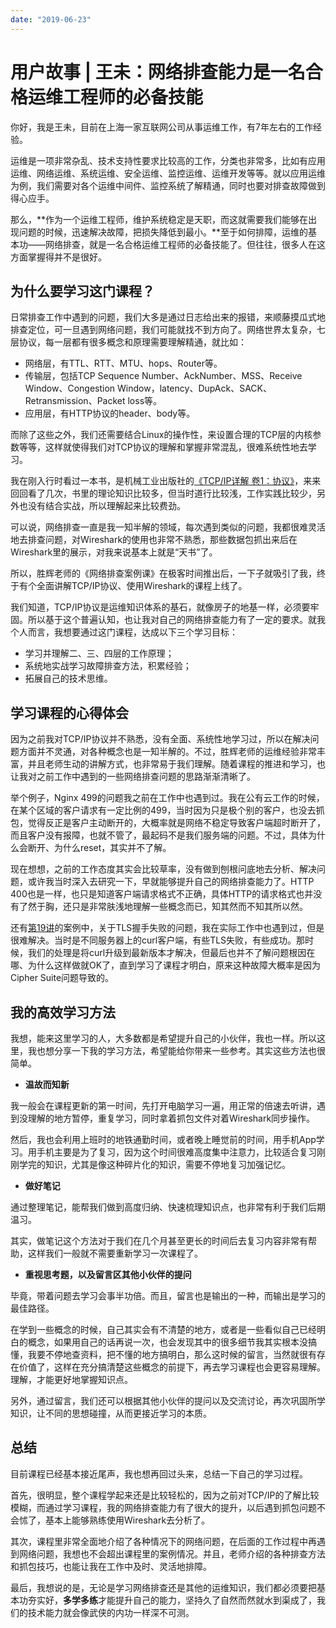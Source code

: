 ```yaml
---
date: "2019-06-23"
---  
```

      
# 用户故事 | 王未：网络排查能力是一名合格运维工程师的必备技能
你好，我是王未，目前在上海一家互联网公司从事运维工作，有7年左右的工作经验。

运维是一项非常杂乱、技术支持性要求比较高的工作，分类也非常多，比如有应用运维、网络运维、系统运维、安全运维、监控运维、运维开发等等。就以应用运维为例，我们需要对各个运维中间件、监控系统了解精通，同时也要对排查故障做到得心应手。

那么，**作为一个运维工程师，维护系统稳定是天职，而这就需要我们能够在出现问题的时候，迅速解决故障，把损失降低到最小。**至于如何排障，运维的基本功——网络排查，就是一名合格运维工程师的必备技能了。但往往，很多人在这方面掌握得并不是很好。

## 为什么要学习这门课程？

日常排查工作中遇到的问题，我们大多是通过日志给出来的报错，来顺藤摸瓜式地排查定位，可一旦遇到网络问题，我们可能就找不到方向了。网络世界太复杂，七层协议，每一层都有很多概念和原理需要理解精通，就比如：

* 网络层，有TTL、RTT、MTU、hops、Router等。
* 传输层，包括TCP Sequence Number、AckNumber、MSS、Receive Window、Congestion Window，latency、DupAck、SACK、Retransmission、Packet loss等。
* 应用层，有HTTP协议的header、body等。

<!-- [[[read_end]]] -->

而除了这些之外，我们还需要结合Linux的操作性，来设置合理的TCP层的内核参数等等，这样就使得我们对TCP协议的理解和掌握非常混乱，很难系统性地去学习。

我在刚入行时看过一本书，是机械工业出版社的[《TCP/IP详解 卷1：协议》](https://book.douban.com/subject/1088054/)，来来回回看了几次，书里的理论知识比较多，但当时道行比较浅，工作实践比较少，另外也没有结合实战，所以理解起来比较费劲。

可以说，网络排查一直是我一知半解的领域，每次遇到类似的问题，我都很难灵活地去排查问题，对Wireshark的使用也非常不熟悉，那些数据包抓出来后在Wireshark里的展示，对我来说基本上就是“天书”了。

所以，胜辉老师的《网络排查案例课》在极客时间推出后，一下子就吸引了我，终于有个全面讲解TCP/IP协议、使用Wireshark的课程上线了。

我们知道，TCP/IP协议是运维知识体系的基石，就像房子的地基一样，必须要牢固。所以基于这个普遍认知，也让我对自己的网络排查能力有了一定的要求。就我个人而言，我想要通过这门课程，达成以下三个学习目标：

* 学习并理解二、三、四层的工作原理；
* 系统地实战学习故障排查方法，积累经验；
* 拓展自己的技术思维。

## 学习课程的心得体会

因为之前我对TCP/IP协议并不熟悉，没有全面、系统性地学习过，所以在解决问题方面并不灵通，对各种概念也是一知半解的。不过，胜辉老师的运维经验非常丰富，并且老师生动的讲解方式，也非常易于我们理解。随着课程的推进和学习，也让我对之前工作中遇到的一些网络排查问题的思路渐渐清晰了。

举个例子，Nginx 499的问题我之前在工作中也遇到过。我在公有云工作的时候，在某个区域的客户请求有一定比例的499，当时因为只是极个别的客户，也没去抓包，觉得反正是客户主动断开的，大概率就是网络不稳定导致客户端超时断开了，而且客户没有报障，也就不管了，最起码不是我们服务端的问题。不过，具体为什么会断开、为什么reset，其实并不了解。

现在想想，之前的工作态度其实会比较草率，没有做到刨根问底地去分析、解决问题，或许我当时深入去研究一下，早就能够提升自己的网络排查能力了。HTTP 400也是一样，也只是知道客户端请求格式不正确，具体HTTP的请求格式也并没有了然于胸，还只是非常肤浅地理解一些概念而已，知其然而不知其所以然。

还有[第19讲](https://time.geekbang.org/column/article/491674)的案例中，关于TLS握手失败的问题，我在实际工作中也遇到过，但是很难解决。当时是不同服务器上的curl客户端，有些TLS失败，有些成功。那时候，我们的处理是将curl升级到最新版本才解决，但最后也并不了解问题根因在哪、为什么这样做就OK了，直到学习了课程才明白，原来这种故障大概率是因为Cipher Suite问题导致的。

## 我的高效学习方法

我想，能来这里学习的人，大多数都是希望提升自己的小伙伴，我也一样。所以这里，我也想分享一下我的学习方法，希望能给你带来一些参考。其实这些方法也很简单。

* **温故而知新**

我一般会在课程更新的第一时间，先打开电脑学习一遍，用正常的倍速去听讲，遇到没理解的地方暂停，重复学习，同时拿着抓包文件对着Wireshark同步操作。

然后，我也会利用上班时的地铁通勤时间，或者晚上睡觉前的时间，用手机App学习。用手机主要是为了复习，因为这个时间很难高度集中注意力，比较适合复习刚刚学完的知识，尤其是像这种碎片化的知识，需要不停地复习加强记忆。

* **做好笔记**

通过整理笔记，能帮我们做到高度归纳、快速梳理知识点，也非常有利于我们后期温习。

其实，做笔记这个方法对于我们在几个月甚至更长的时间后去复习内容非常有帮助，这样我们一般就不需要重新学习一次课程了。

* **重视思考题，以及留言区其他小伙伴的提问**

毕竟，带着问题去学习会事半功倍。而且，留言也是输出的一种，而输出是学习的最佳路径。

在学到一些概念的时候，自己其实会有不清楚的地方，或者是一些看似自己已经明白的概念，如果用自己的话再说一次，也会发现其中的很多细节我其实根本没搞懂，我要不停地查资料，把不懂的地方搞明白，那么这时候的留言，当然就很有存在价值了，这样在充分搞清楚这些概念的前提下，再去学习课程也会更容易理解。理解，才能更好地掌握知识点。

另外，通过留言，我们还可以根据其他小伙伴的提问以及交流讨论，再次巩固所学知识，让不同的思想碰撞，从而更接近学习的本质。

## 总结

目前课程已经基本接近尾声，我也想再回过头来，总结一下自己的学习过程。

首先，很明显，整个课程学起来还是比较轻松的，因为之前对TCP/IP的了解比较模糊，而通过学习课程，我的网络排查能力有了很大的提升，以后遇到抓包问题不会怵了，基本上能够熟练使用Wireshark去分析了。

其次，课程里非常全面地介绍了各种情况下的网络问题，在后面的工作过程中再遇到网络问题，我想也不会超出课程里的案例情况。并且，老师介绍的各种排查方法和抓包技巧，也能让我在工作中及时、灵活地排障。

最后，我想说的是，无论是学习网络排查还是其他的运维知识，我们都必须要把基本功夯实好，**多学多练**才能提升自己的能力，坚持久了自然而然就水到渠成了，我们的技术能力就会像武侠的内功一样深不可测。